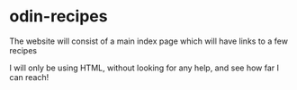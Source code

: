 # odin-recipes

The website will consist of a main index page which will have links to a few recipes

I will only be using HTML, without looking for any help, and see how far I can reach!
